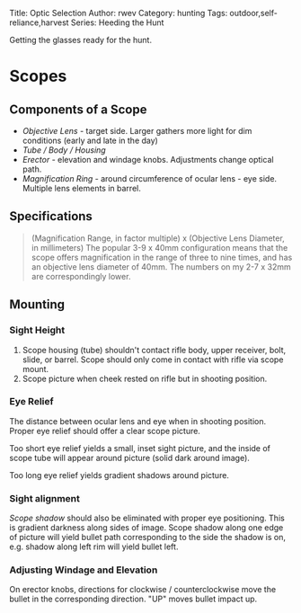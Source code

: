 Title: Optic Selection
Author: rwev
Category: hunting
Tags: outdoor,self-reliance,harvest
Series: Heeding the Hunt

<!-- PELICAN_BEGIN_SUMMARY -->
Getting the glasses ready for the hunt. 
<!-- PELICAN_END_SUMMARY -->

# Scopes 

## Components of a Scope
- *Objective Lens* - target side. Larger gathers more light for dim conditions (early and late in the day)
- *Tube / Body / Housing*
- *Erector* - elevation and windage knobs. Adjustments change optical path.
- *Magnification Ring* - around circumference of ocular lens - eye side. Multiple lens elements in barrel.

## Specifications
> (Magnification Range, in factor multiple) x (Objective Lens Diameter, in millimeters)
The popular 3-9 x 40mm configuration means that the scope offers magnification in the range of three to nine times, and has an objective lens diameter of 40mm. The numbers on my 2-7 x 32mm are correspondingly lower.

## Mounting

### Sight Height
1. Scope housing (tube) shouldn't contact rifle body, upper receiver, bolt, slide, or barrel. Scope should only come in contact with rifle via scope mount. 
2. Scope picture when cheek rested on rifle but in shooting position.

### Eye Relief 
The distance between ocular lens and eye when in shooting position. Proper eye relief should offer a clear scope picture.

Too short eye relief yields a small, inset sight picture, and the inside of scope tube will appear around picture (solid dark around image).

Too long eye relief yields gradient shadows around picture.

### Sight alignment

*Scope shadow* should also be eliminated with proper eye positioning. This is gradient darkness along sides of image. Scope shadow along one edge of picture will yield bullet path corresponding to the side the shadow is on, e.g. shadow along left rim will yield bullet left.

### Adjusting Windage and Elevation

On erector knobs, directions for clockwise / counterclockwise move the bullet in the corresponding direction. "UP" moves bullet impact up.


